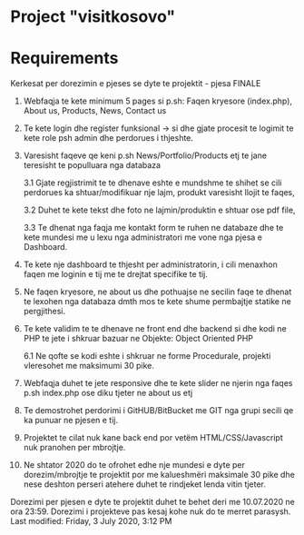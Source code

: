 # Project "visitkosovo"

# Requirements

Kerkesat per dorezimin e pjeses se dyte te projektit - pjesa FINALE

1. Webfaqja te kete minimum 5 pages si p.sh: Faqen kryesore (index.php), About us, Products, News, Contact us

2. Te kete login dhe register funksional -> si dhe gjate procesit te logimit te kete role psh admin dhe perdorues i thjeshte.

3. Varesisht faqeve qe keni p.sh News/Portfolio/Products etj te jane teresisht te populluara nga databaza

   3.1 Gjate regjistrimit te te dhenave eshte e mundshme te shihet se cili perdorues ka shtuar/modifikuar nje lajm, produkt varesisht llojit te faqes,

   3.2 Duhet te kete tekst dhe foto ne lajmin/produktin e shtuar ose pdf file,

   3.3 Te dhenat nga faqja me kontakt form te ruhen ne databaze dhe te kete mundesi me u lexu nga administratori me vone nga pjesa e Dashboard.

4. Te kete nje dashboard te thjesht per administratorin, i cili menaxhon faqen me loginin e tij me te drejtat specifike te tij.

5. Ne faqen kryesore, ne about us dhe pothuajse ne secilin faqe te dhenat te lexohen nga databaza dmth mos te kete shume permbajtje statike ne pergjithesi.

6. Te kete validim te te dhenave ne front end dhe backend si dhe kodi ne PHP te jete i shkruar bazuar ne Objekte: Object Oriented PHP

   6.1 Ne qofte se kodi eshte i shkruar ne forme Procedurale, projekti vleresohet me maksimumi 30 pike.

7. Webfaqja duhet te jete responsive dhe te kete slider ne njerin nga faqes p.sh index.php ose diku tjeter ne about us etj

8. Te demostrohet perdorimi i GitHUB/BitBucket me GIT nga grupi secili qe ka punuar ne pjesen e tij.

9. Projektet te cilat nuk kane back end por vetëm HTML/CSS/Javascript nuk pranohen per mbrojtje.

10. Ne shtator 2020 do te ofrohet edhe nje mundesi e dyte per dorezim/mbrojtje te projektit por me kalueshmëri maksimale 30 pike dhe nese deshton perseri atehere duhet te rindjeket lenda vitin tjeter.

Dorezimi per pjesen e dyte te projektit duhet te behet deri me 10.07.2020 ne ora 23:59. Dorezimi i projekteve pas kesaj kohe nuk do te merret parasysh.
Last modified: Friday, 3 July 2020, 3:12 PM
